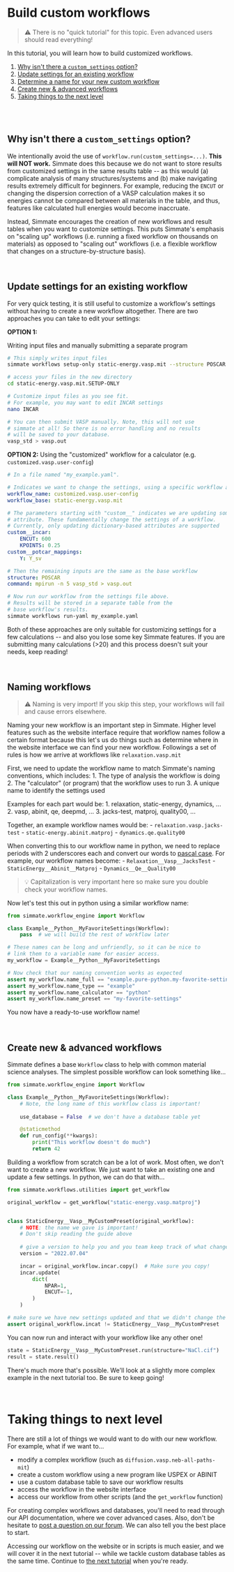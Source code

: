 
# Build custom workflows

> :warning: There is no "quick tutorial" for this topic. Even advanced users should read everything!

In this tutorial, you will learn how to build customized workflows.

1. [Why isn't there a `custom_settings` option?](#why-isnt-there-a-custom_settings-option)
2. [Update settings for an existing workflow](#update-settings-for-an-existing-workflow)
3. [Determine a name for your new custom workflow](#determine-a-name-for-your-new-custom-workflow)
4. [Create new & advanced workflows](#create-new-&-advanced-workflows)
5. [Taking things to the next level](#taking-things-to-next-level)

</br></br>

## Why isn't there a `custom_settings` option?

We intentionally avoid the use of `workflow.run(custom_settings=...)`. **This will NOT work.** Simmate does this because we do not want to store results from customized settings in the same results table -- as this would (a) complicate analysis of many structures/systems and (b) make navigating results extremely difficult for beginners. For example, reducing the `ENCUT` or changing the dispersion correction of a VASP calculation makes it so energies cannot be compared between all materials in the table, and thus, features like calculated hull energies would become inaccruate.

Instead, Simmate encourages the creation of new workflows and result tables when you want to customize settings. This puts Simmate's emphasis on "scaling up" workflows (i.e. running a fixed workflow on thousands on materials) as opposed to "scaling out" workflows (i.e. a flexible workflow that changes on a structure-by-structure basis).

</br>

## Update settings for an existing workflow

For very quick testing, it is still useful to customize a workflow's settings without having to create a new workflow altogether. There are two approaches you can take to edit your settings:

**OPTION 1:** 

Writing input files and manually submitting a separate program

``` bash
# This simply writes input files
simmate workflows setup-only static-energy.vasp.mit --structure POSCAR

# access your files in the new directory
cd static-energy.vasp.mit.SETUP-ONLY

# Customize input files as you see fit.
# For example, you may want to edit INCAR settings
nano INCAR

# You can then submit VASP manually. Note, this will not use
# simmate at all! So there is no error handling and no results
# will be saved to your database.
vasp_std > vasp.out
```

**OPTION 2:** Using the "customized" workflow for a calculator (e.g. `customized.vasp.user-config`)

``` yaml
# In a file named "my_example.yaml".

# Indicates we want to change the settings, using a specific workflow as a starting-point
workflow_name: customized.vasp.user-config
workflow_base: static-energy.vasp.mit

# The parameters starting with "custom__" indicates we are updating some class 
# attribute. These fundamentally change the settings of a workflow.
# Currently, only updating dictionary-based attributes are supported
custom__incar: 
    ENCUT: 600
    KPOINTS: 0.25
custom__potcar_mappings:
    Y: Y_sv

# Then the remaining inputs are the same as the base workflow
structure: POSCAR
command: mpirun -n 5 vasp_std > vasp.out
```

``` bash
# Now run our workflow from the settings file above.
# Results will be stored in a separate table from the
# base workflow's results.
simmate workflows run-yaml my_example.yaml
```

Both of these approaches are only suitable for customizing settings for a few calculations -- and also you lose some key Simmate features. If you are submitting many calculations (>20) and this process doesn't suit your needs, keep reading!

</br>

## Naming workflows

> :warning: Naming is very import! If you skip this step, your workflows will fail and cause errors elsewhere.

Naming your new workflow is an important step in Simmate. Higher level features such as the website interface require that workflow names follow a certain format because this let's us do things such as determine where in the website interface we can find your new workflow. Followings a set of rules is how we arrive at workflows like `relaxation.vasp.mit`

First, we need to update the workflow name to match Simmate's naming
conventions, which includes:
    1.  The type of analysis the workflow is doing
    2.  The "calculator" (or program) that the workflow uses to run
    3.  A unique name to identify the settings used

Examples for each part would be:
    1. relaxation, static-energy, dynamics, ...
    2. vasp, abinit, qe, deepmd, ...
    3. jacks-test, matproj, quality00, ...

Together, an example workflow names would be:
    - `relaxation.vasp.jacks-test`
    - `static-energy.abinit.matproj`
    - `dynamics.qe.quality00`

When converting this to our workflow name in python, we need to replace
periods with 2 underscores each and convert our words to
[pascal case](https://khalilstemmler.com/blogs/camel-case-snake-case-pascal-case/).
For example, our workflow names become:
    - `Relaxation__Vasp__JacksTest`
    - `StaticEnergy__Abinit__Matproj`
    - `Dynamics__Qe__Quality00`

> :bulb: Capitalization is very important here so make sure you double check your workflow names.

Now let's test this out in python using a similar workflow name:
``` python
from simmate.workflow_engine import Workflow

class Example__Python__MyFavoriteSettings(Workflow):
    pass  # we will build the rest of workflow later

# These names can be long and unfriendly, so it can be nice to
# link them to a variable name for easier access.
my_workflow = Example__Python__MyFavoriteSettings

# Now check that our naming convention works as expected
assert my_workflow.name_full == "example.pure-python.my-favorite-settings"
assert my_workflow.name_type == "example"
assert my_workflow.name_calculator == "python"
assert my_workflow.name_preset == "my-favorite-settings"
```

You now have a ready-to-use workflow name!

</br>

## Create new & advanced workflows

Simmate defines a base `Workflow` class to help with common material science analyses. The simplest possible workflow can look something like...

``` python
from simmate.workflow_engine import Workflow

class Example__Python__MyFavoriteSettings(Workflow):
    # Note, the long name of this workflow class is important!
    
    use_database = False  # we don't have a database table yet

    @staticmethod
    def run_config(**kwargs):
        print("This workflow doesn't do much")
        return 42
```

Building a workflow from scratch can be a lot of work. Most often, we don't want to create a new workflow. We just want to take an existing one and update a few settings. In python, we can do that with...

``` python
from simmate.workflows.utilities import get_workflow

original_workflow = get_workflow("static-energy.vasp.matproj")


class StaticEnergy__Vasp__MyCustomPreset(original_workflow):
    # NOTE: the name we gave is important! 
    # Don't skip reading the guide above
    
    # give a version to help you and you team keep track of what changes
    version = "2022.07.04"

    incar = original_workflow.incar.copy()  # Make sure you copy!
    incar.update(
        dict(
            NPAR=1,
            ENCUT=-1,
        )
    )

# make sure we have new settings updated and that we didn't change the original
assert original_workflow.incat != StaticEnergy__Vasp__MyCustomPreset
```

You can now run and interact with your workflow like any other one!

``` python
state = StaticEnergy__Vasp__MyCustomPreset.run(structure="NaCl.cif")
result = state.result()
```

There's much more that's possible. We'll look at a slightly more complex example in the next tutorial too. Be sure to keep going!

</br>

# Taking things to next level 

There are still a lot of things we would want to do with our new workflow. For example, what if we want to...
- modify a complex workflow (such as `diffusion.vasp.neb-all-paths-mit`)
- create a custom workflow using a new program like USPEX or ABINIT
- use a custom database table to save our workflow results
- access the workflow in the website interface
- access our workflow from other scripts (and the `get_workflow` function)

For creating complex workflows and databases, you'll need to read through our API documentation, where we cover advanced cases. Also, don't be hesitate to [post a question on our forum](https://github.com/jacksund/simmate/discussions/categories/q-a). We can also tell you the best place to start.

Accessing our workflow on the website or in scripts is much easier, and we will cover it in the next tutorial -- while we tackle custom database tables as the same time. Continue to [the next tutorial](https://github.com/jacksund/simmate/blob/main/tutorials/07_Build_custom_datatables_and_apps.md) when you're ready.
